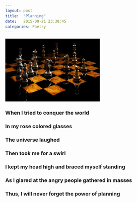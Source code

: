 ```yaml
---
layout: post
title:  "Planning"
date:   2015-09-21 23:38:45
categories: Poetry
---
```

![Planning](/pimages/chess-300x200.jpg)

### When I tried to conquer the world

### In my rose colored glasses
 
### The universe laughed
 
### Then took me for a swirl
 
### I kept my head high and braced myself standing
 
### As I glared at the angry people gathered in masses
 
### Thus, I will never forget the power of planning

